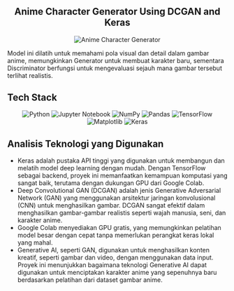 

# <h2 align="center"> Anime Character Generator Using DCGAN and Keras </h2>
<div align="center">
  
![Anime Character Generator](https://img.shields.io/badge/Project-Anime_Character_Generator-FF6F00?style=for-the-badge&logo=anime&logoColor=white)
 
 </div>
 
Model ini dilatih untuk memahami pola visual dan detail dalam gambar anime, memungkinkan Generator untuk membuat karakter baru, sementara Discriminator berfungsi untuk mengevaluasi sejauh mana gambar tersebut terlihat realistis.

## Tech Stack
<div align="center">
  
![Python](https://img.shields.io/badge/python-3670A0?style=for-the-badge&logo=python&logoColor=ffdd54)
![Jupyter Notebook](https://img.shields.io/badge/jupyter-%23FA0F00.svg?style=for-the-badge&logo=jupyter&logoColor=white)
![NumPy](https://img.shields.io/badge/numpy-%23013243.svg?style=for-the-badge&logo=numpy&logoColor=white)
![Pandas](https://img.shields.io/badge/pandas-%23150458.svg?style=for-the-badge&logo=pandas&logoColor=white)
![TensorFlow](https://img.shields.io/badge/TensorFlow-%23FF6F00.svg?style=for-the-badge&logo=TensorFlow&logoColor=white)
![Matplotlib](https://img.shields.io/badge/Matplotlib-%23ffffff.svg?style=for-the-badge&logo=Matplotlib&logoColor=black)
![Keras](https://img.shields.io/badge/Keras-%23D00000.svg?style=for-the-badge&logo=Keras&logoColor=white)

 </div>

 
## Analisis Teknologi yang Digunakan
- Keras adalah pustaka API tinggi yang digunakan untuk membangun dan melatih model deep learning dengan mudah. Dengan TensorFlow sebagai backend, proyek ini memanfaatkan kemampuan komputasi yang sangat baik, terutama dengan dukungan GPU dari Google Colab.
- Deep Convolutional GAN (DCGAN) adalah jenis Generative Adversarial Network (GAN) yang menggunakan arsitektur jaringan konvolusional (CNN) untuk menghasilkan gambar. DCGAN sangat efektif dalam menghasilkan gambar-gambar realistis seperti wajah manusia, seni, dan karakter anime.
- Google Colab menyediakan GPU gratis, yang memungkinkan pelatihan model besar dengan cepat tanpa memerlukan perangkat keras lokal yang mahal.
- Generative AI, seperti GAN, digunakan untuk menghasilkan konten kreatif, seperti gambar dan video, dengan menggunakan data input. Proyek ini menunjukkan bagaimana teknologi Generative AI dapat digunakan untuk menciptakan karakter anime yang sepenuhnya baru berdasarkan pelatihan dari dataset gambar anime.
